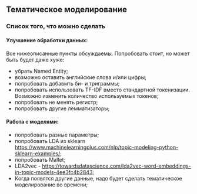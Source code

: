 ## Тематическое моделирование


### Список того, что можно сделать

#### Улучшение обработки данных:

Все нижеописанные пункты обсуждаемы. Попробовать стоит, но может быть будет даже хуже:

* убрать Named Entity;
* возможно оставить английские слова и/или цифры;
* попробовать добавмть би- и триграммы;
* попробовать использовать TF-IDF вместо стандартной токенизации. Возможно изменить количество используемых токенов;
* попробовать не менять регистр;
* попробовать другие лемматизаторы;

#### Работа с моделями:

* попробовать разные параметры;
* попробовать LDA из sklearn https://www.machinelearningplus.com/nlp/topic-modeling-python-sklearn-examples/;
* попробовать Mallet;
* LDA2vec - https://towardsdatascience.com/lda2vec-word-embeddings-in-topic-models-4ee3fc4b2843;
* Когда появятся другие данные, надо будет сделать тематическое моделирование во времени;